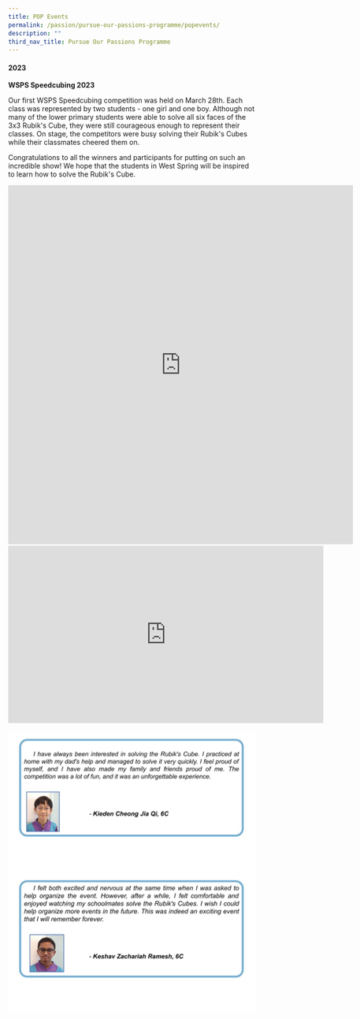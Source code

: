 ```yaml
---
title: POP Events
permalink: /passion/pursue-our-passions-programme/popevents/
description: ""
third_nav_title: Pursue Our Passions Programme
---
```

#### 2023

**WSPS Speedcubing 2023**

Our first WSPS Speedcubing competition was held on March 28th. Each class was represented by two students - one girl and one boy. Although not many of the lower primary students were able to solve all six faces of the 3x3 Rubik's Cube, they were still courageous enough to represent their classes. On stage, the competitors were busy solving their Rubik's Cubes while their classmates cheered them on.

Congratulations to all the winners and participants for putting on such an incredible show! We hope that the students in West Spring will be inspired to learn how to solve the Rubik's Cube.

<iframe src="https://docs.google.com/presentation/d/e/2PACX-1vTy25IXrV_EEExJN4qgVY3XZOGTlPDwFWFRqkfpbBdGkCdsfGT3q4WSAMAmKQjPeg/embed?start=false&amp;loop=false&amp;delayms=3000" frameborder="0" width="700" height="729" allowfullscreen="true"></iframe>
<iframe allowfullscreen="" allow="autoplay; fullscreen; picture-in-picture" frameborder="0" height="360" width="640" src="https://player.vimeo.com/video/813444775?h=0ac696c3db"></iframe> <p><a href="https://vimeo.com/813444775">

![](/images/students'%20reflections_speedcubing.jpg)
![](/images/students'%20reflections_speedcubing_1.jpg)</a></p>